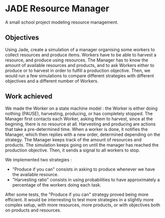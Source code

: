 # JADE Resource Manager

A small school project modeling resource management.

## Objectives

Using Jade, create a simulation of a manager organising some workers to collect resources and produce items.
Workers have to be able to harvest a resource, and produce using resources.
The Manager has to know the amount of available resources and products, and to ask Workers either to produce or to harvest in order to fulfill a production objective.
Then, we would run a few simulations to compare different strategies with different objectives and a different number of Workers.

## Work achieved

We made the Worker on a state machine model : the Worker is either doing nothing (PAUSE), harvesting, producing, or has completely stopped.
The Manager first contacts each Worker, asking them to harvest, since at the begining, there is no resource at all.
Harvesting and producing are actions that take a pre-determined time. When a worker is done, it notifies the Manager, which then replies with a new order, determined depending on the strategy.
The Manager keeps track of the amount of resources and products.
The simulation keeps going on until the manager has reached the production objective. Then, it sends a signal to all workers to stop.

We implemented two strategies :
- "Produce if you can" consists in asking to produce whenever we have the available resource.
- "Harvesting ratio" consists in using probabilities to have approximately a percentage of the workers doing each task.

After some tests, the "Produce if you can" strategy proved being more efficient. It would be interresting to test more strategies in a slightly more complex setup, with more resources, more products, or with objectives both on products and resources.
